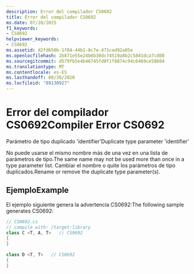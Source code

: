 ```yaml
---
description: Error del compilador CS0692
title: Error del compilador CS0692
ms.date: 07/20/2015
f1_keywords:
- CS0692
helpviewer_keywords:
- CS0692
ms.assetid: d2fd650b-1f84-44b1-8c7e-471cad92a85e
ms.openlocfilehash: 2b871e55e24b6b30dc74519a8b2c5841dca7cd08
ms.sourcegitcommit: d579fb5e4b46745fd0f1f8874c94c6469ce58604
ms.translationtype: MT
ms.contentlocale: es-ES
ms.lasthandoff: 08/30/2020
ms.locfileid: "89130927"
---
```

# <a name="compiler-error-cs0692"></a><span data-ttu-id="73c2f-103">Error del compilador CS0692</span><span class="sxs-lookup"><span data-stu-id="73c2f-103">Compiler Error CS0692</span></span>
<span data-ttu-id="73c2f-104">Parámetro de tipo duplicado 'identifier'</span><span class="sxs-lookup"><span data-stu-id="73c2f-104">Duplicate type parameter 'identifier'</span></span>  
  
 <span data-ttu-id="73c2f-105">No puede usarse el mismo nombre más de una vez en una lista de parámetros de tipo.</span><span class="sxs-lookup"><span data-stu-id="73c2f-105">The same name may not be used more than once in a type parameter list.</span></span> <span data-ttu-id="73c2f-106">Cambiar el nombre o quite los parámetros de tipo duplicados.</span><span class="sxs-lookup"><span data-stu-id="73c2f-106">Rename or remove the duplicate type parameter(s).</span></span>  
  
## <a name="example"></a><span data-ttu-id="73c2f-107">Ejemplo</span><span class="sxs-lookup"><span data-stu-id="73c2f-107">Example</span></span>  
 <span data-ttu-id="73c2f-108">El ejemplo siguiente genera la advertencia CS0692:</span><span class="sxs-lookup"><span data-stu-id="73c2f-108">The following sample generates CS0692:</span></span>  
  
```csharp  
// CS0692.cs  
// compile with: /target:library  
class C <T, A, T>   // CS0692  
{  
}  
  
class D <T, T>   // CS0692  
{  
}  
```
